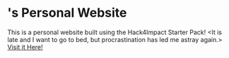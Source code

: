# <Luke Trusheim>'s Personal Website
This is a personal website built using the Hack4Impact Starter Pack!
<It is late and I want to go to bed, but procrastination has led me astray again.>
[Visit it Here!](https://<luketrusheim>.github.io)
